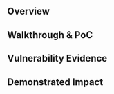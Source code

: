 
## Overview

<!---
SQL Injection Vulnerability Report


Details: https://owasp.org/www-community/attacks/SQL_Injection

-->

## Walkthrough & PoC

<!---
Provide a step-by-step walkthrough on how to access the vulnerable injection point, and how to exploit the vulnerability.
Adding a dot-pointed walkthrough with relevant screenshots will speed triage time and result in faster rewards!

Video PoC walkthroughs can be added where a written walkthrough is difficult to provide.

Example:
1. Login to in-scope asset at <www.inscope.com/login>
1. Browse to account page
1. Modify ID token to add single quote
1. View error which states 'SQL Syntax Error'
-->

## Vulnerability Evidence

<!---
Your submission must include evidence of the vulnerability.

For an SQL Injection vulnerability, please include specific NON-PII information discovered in the database, such as Database Version a listing of database tables, or an injected 'sleep' payload.

DO NOT ACCESS PII

You may present your evidence as output from a tool such as SQLMap, unless the program forbids the use of these tools.
-->

## Demonstrated Impact

<!---
For SQL Injection, demonstrating access to data other than the database version or database tables is NOT permitted without explicit permission from the program.
DO NOT ACCESS PII
-->

